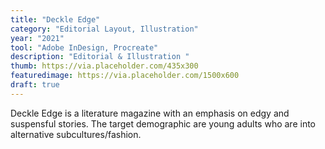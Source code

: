 ```yaml
---
title: "Deckle Edge"
category: "Editorial Layout, Illustration"
year: "2021"
tool: "Adobe InDesign, Procreate"
description: "Editorial & Illustration "
thumb: https://via.placeholder.com/435x300
featuredimage: https://via.placeholder.com/1500x600 
draft: true
---
```


Deckle Edge is a literature magazine with an emphasis on edgy and suspensful stories. The target demographic are young adults who are into alternative subcultures/fashion.